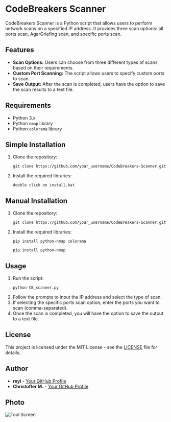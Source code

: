 <!DOCTYPE html>
<html lang="en">

<head>
    <meta charset="UTF-8">
    <meta name="viewport" content="width=device-width, initial-scale=1.0">
</head>

<body>
    <h1>CodeBreakers Scanner</h1>
    <p>CodeBreakers Scanner is a Python script that allows users to perform network scans on a specified IP address. It provides three scan options: all ports scan, AgarGriefing scan, and specific ports scan.</p>

  <h2>Features</h2>
    <ul>
        <li><strong>Scan Options:</strong> Users can choose from three different types of scans based on their requirements.</li>
        <li><strong>Custom Port Scanning:</strong> The script allows users to specify custom ports to scan.</li>
        <li><strong>Save Output:</strong> After the scan is completed, users have the option to save the scan results to a text file.</li>
    </ul>

  <h2>Requirements</h2>
    <ul>
        <li>Python 3.x</li>
        <li>Python <code>nmap</code> library</li>
        <li>Python <code>colorama</code> library</li>
    </ul>

  <h2>Simple Installation</h2>
    <ol>
        <li>Clone the repository:</li>
        <pre><code>git clone https://github.com/your_username/CodeBreakers-Scanner.git</code></pre>
        <li>Install the required libraries:</li>
        <pre><code>dooble click on install.bat</code></pre>
    </ol>

   <h2>Manual Installation</h2>
    <ol>
        <li>Clone the repository:</li>
        <pre><code>git clone https://github.com/your_username/CodeBreakers-Scanner.git</code></pre>
        <li>Install the required libraries:</li>
        <pre><code>pip install python-nmap colorama</code></pre>
        <pre><code>pip install python-nmap</code></pre>
    </ol>

  <h2>Usage</h2>
    <ol>
        <li>Run the script:</li>
        <pre><code>python CB_scanner.py</code></pre>
        <li>Follow the prompts to input the IP address and select the type of scan.</li>
        <li>If selecting the specific ports scan option, enter the ports you want to scan (comma-separated).</li>
        <li>Once the scan is completed, you will have the option to save the output to a text file.</li>
    </ol>

  <h2>License</h2>
    <p>This project is licensed under the MIT License - see the <a href="LICENSE">LICENSE</a> file for details.</p>

  <h2>Author</h2>
    <ul>
        <li><strong>reyi</strong> - <a href="https://github.com/itsreyi">Your GitHub Profile</a></li>
		<li><strong>Christoffer M.</strong> - <a href="https://github.com/Christoffer-Mesquita">Your GitHub Profile</a></li>
    </ul>

  <h2>Photo</h2>
<div>
    <img src="https://media.discordapp.net/attachments/962460257970425917/1242801696896192552/image.png?ex=664f28c6&is=664dd746&hm=7f3a5c8129d599d040947ab576f0e2e1c1e17b4adcc3bbcc1f167f1e6baae69b&=&format=webp&quality=lossless&width=859&height=428" alt="Tool Screen">
</div>

</html>
